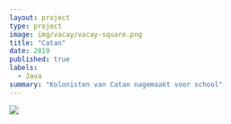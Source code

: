 ```yaml
---
layout: project
type: project
image: img/vacay/vacay-square.png
title: "Catan"
date: 2019
published: true
labels:
  - Java
summary: "Kolonisten van Catan nagemaakt voor school"
---
```


<img class="img-fluid" src="../img/vacay/vacay-home-page.png">
